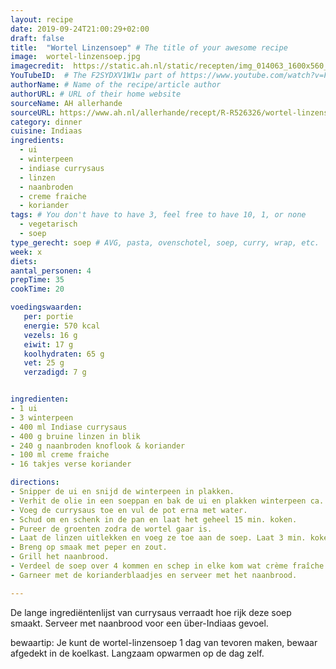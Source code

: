 ```yaml
---
layout: recipe
date: 2019-09-24T21:00:29+02:00
draft: false
title:  "Wortel Linzensoep" # The title of your awesome recipe
image:  wortel-linzensoep.jpg
imagecredit:  https://static.ah.nl/static/recepten/img_014063_1600x560_JPG.jpg
YouTubeID:  # The F2SYDXV1W1w part of https://www.youtube.com/watch?v=F2SYDXV1W1w
authorName: # Name of the recipe/article author
authorURL: # URL of their home website
sourceName: AH allerhande
sourceURL: https://www.ah.nl/allerhande/recept/R-R526326/wortel-linzensoep
category: dinner
cuisine: Indiaas
ingredients:
  - ui
  - winterpeen
  - indiase currysaus
  - linzen
  - naanbroden
  - creme fraiche
  - koriander
tags: # You don't have to have 3, feel free to have 10, 1, or none
  - vegetarisch
  - soep
type_gerecht: soep # AVG, pasta, ovenschotel, soep, curry, wrap, etc.
week: x
diets: 
aantal_personen: 4
prepTime: 35
cookTime: 20

voedingswaarden:
   per: portie
   energie: 570 kcal
   vezels: 16 g
   eiwit: 17 g
   koolhydraten: 65 g
   vet: 25 g
   verzadigd: 7 g


ingredienten:
- 1 ui
- 3 winterpeen
- 400 ml Indiase currysaus
- 400 g bruine linzen in blik
- 240 g naanbroden knoflook & koriander
- 100 ml creme fraiche
- 16 takjes verse koriander

directions:
- Snipper de ui en snijd de winterpeen in plakken.
- Verhit de olie in een soeppan en bak de ui en plakken winterpeen ca. 3-4 min.
- Voeg de currysaus toe en vul de pot erna met water.
- Schud om en schenk in de pan en laat het geheel 15 min. koken.
- Pureer de groenten zodra de wortel gaar is.
- Laat de linzen uitlekken en voeg ze toe aan de soep. Laat 3 min. koken.
- Breng op smaak met peper en zout.
- Grill het naanbrood.
- Verdeel de soep over 4 kommen en schep in elke kom wat crème fraîche.
- Garneer met de korianderblaadjes en serveer met het naanbrood.

---
```


De lange ingrediëntenlijst van currysaus verraadt hoe rijk deze soep smaakt.
Serveer met naanbrood voor een über-Indiaas gevoel.

bewaartip: Je kunt de wortel-linzensoep 1 dag van tevoren maken,
bewaar afgedekt in de koelkast. Langzaam opwarmen op de dag zelf.
